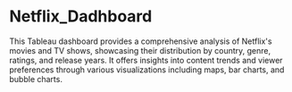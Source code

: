 # Netflix_Dadhboard
This Tableau dashboard provides a comprehensive analysis of Netflix's movies and TV shows, showcasing their distribution by country, genre, ratings, and release years. It offers insights into content trends and viewer preferences through various visualizations including maps, bar charts, and bubble charts.
